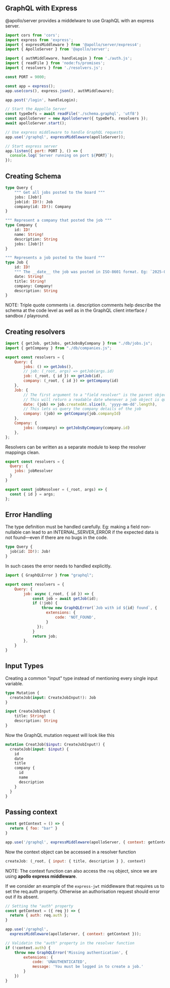## GraphQL with Express

@apollo/server provides a middelware to use GraphQL with an express server.

```javascript
import cors from 'cors';
import express from 'express';
import { expressMiddleware } from '@apollo/server/express4';
import { ApolloServer } from '@apollo/server';

import { authMiddleware, handleLogin } from './auth.js';
import { readFile } from 'node:fs/promises';
import { resolvers } from './resolvers.js';

const PORT = 9000;

const app = express();
app.use(cors(), express.json(), authMiddleware);

app.post('/login', handleLogin);

// Start the Appollo Server
const typeDefs = await readFile('./schema.graphql', 'utf8')
const apolloServer = new ApolloServer({ typeDefs, resolvers });
await apolloServer.start();

// Use express middleware to handle GraphQL requests
app.use('/graphql', expressMiddleware(apolloServer));

// Start express server
app.listen({ port: PORT }, () => {
  console.log(`Server running on port ${PORT}`);
});
```

## Creating Schema

```graphql
type Query {
    """ Get all jobs posted to the board """
    jobs: [Job!]
    job(id: ID!): Job
    company(id: ID!): Company
}

""" Represent a company that posted the job """
type Company {
    id: ID!
    name: String!
    description: String
    jobs: [Job!]!
}

""" Represents a job posted to the board """
type Job {
    id: ID!
    """ The __date__ the job was posted in ISO-8601 format. Eg: `2025-05-23` """
    date: String!
    title: String!
    company: Company!
    description: String
}
```

NOTE: Triple quote comments i.e. description comments help describe the schema at the code level as well as in the GraphQL client interface / sandbox / playround.

## Creating resolvers

```javascript
import { getJob, getJobs, getJobsByCompany } from "./db/jobs.js";
import { getCompany } from "./db/companies.js";

export const resolvers = {
    Query: {
        jobs: () => getJobs(),
        // job: (_root, args) => getJob(args.id)
        job: (_root, { id }) => getJob(id),
        company: (_root, { id }) => getCompany(id)
    },
    Job: {
        // The first argument to a "field resolver" is the parent object
        // This will return a readable date whenever a job object is queried
        date: (job) => job.createdAt.slice(0, 'yyyy-mm-dd'.length),
        // This lets us query the company details of the job
        company: (job) => getCompany(job.companyId)
    },
    Company: {
        jobs: (company) => getJobsByCompany(company.id)
    },
};
```

Resolvers can be written as a separate module to keep the resolver mappings clean.

```javascript
export const resolvers = {
  Query: {
    jobs: jobResolver
  }
}

export const jobResolver = (_root, args) => {
  const { id } = args;
};
```

## Error Handling

The type definition must be handled carefully. Eg: making a field non-nullable can lead to an INTERNAL_SERVER_ERROR if the expected data is not found—even if there are no bugs in the code.

```graphql
type Query {
  job(id: ID!): Job!
}
```

In such cases the error needs to handled explicitly.

```javascript
import { GraphQLError } from "graphql";

export const resolvers = {
    Query: {
        job: async (_root, { id }) => {
            const job = await getJob(id);
            if (!job) {
                throw new GraphQLError(`Job with id ${id} found`, {
                  extensions: {
                      code: 'NOT_FOUND',
                  }
              });
            }
            return job;
        },
    }
}
```

## Input Types

Creating a common "input" type instead of mentioning every single input variable.

```graphql
type Mutation {
  createJob(input: CreateJobInput!): Job
}

input CreateJobInput {
    title: String!
    description: String
}
```

Now the GraphQL mutation request will look like this

```graphql
mutation CreatJob($input: CreateJobInput!) {
  createJob(input: $input) {
    id
    date
    title
    company {
      id
      name
      description
    }
  }
}
```

## Passing context

```javascript
const getContext = () => {
  return { foo: "bar" }
}

app.use('/graphql', expressMiddleware(apolloServer, { context: getContext }));
```

Now the context object can be accessed in a resolver function

```javascript
createJob: (_root, { input: { title, description } }, context)
```

NOTE: The context function can also access the `req` object, since we are using **apollo express middleware**.

If we consider an example of the `express-jwt` middleware that requires us to set the req.auth property. Otherwise an authorisation request should error out if its absent.

```javascript
// Setting the "auth" property
const getContext = ({ req }) => {
  return { auth: req.auth };
}

app.use('/graphql',
  expressMiddleware(apolloServer, { context: getContext }));

// Validatin the "auth" property in the resolver function
if (!context.auth) {
    throw new GraphQLError('Missing authentication', {
        extensions: {
            code: 'UNAUTHENTICATED',
            message: 'You must be logged in to create a job.'
        }
    })
}
```
